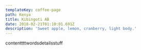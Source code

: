 ```yaml
---
templateKey: coffee-page
path: Kenya
title: Kibingoti AB
date: 2018-02-21T01:10:01.691Z
description: 'Sweet apple, lemon, cranberry, light body.'
---
```

contenttttwordsdetailsstuff
